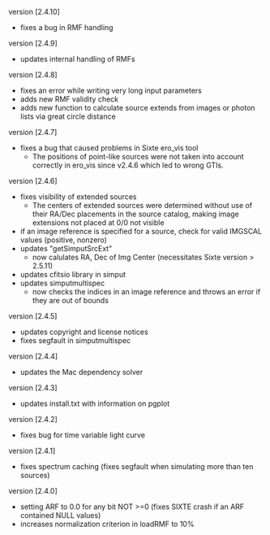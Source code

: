 version [2.4.10]
  - fixes a bug in RMF handling

version [2.4.9]
  - updates internal handling of RMFs

version [2.4.8]
  - fixes an error while writing very long input parameters
  - adds new RMF validity check
  - adds new function to calculate source extends from images
    or photon lists via great circle distance

version [2.4.7]
  - fixes a bug that caused problems in Sixte ero_vis tool
    * The positions of point-like sources were not taken into account correctly
      in ero_vis since v2.4.6 which led to wrong GTIs.

version [2.4.6]
  - fixes visibility of extended sources
    * The centers of extended sources were determined without use of their
      RA/Dec placements in the source catalog, making image extensions not
      placed at 0/0 not visible
  - if an image reference is specified for a source, check for valid IMGSCAL
    values (positive, nonzero)
  - updates "getSimputSrcExt"
    * now calulates RA, Dec of Img Center (necessitates Sixte version > 2.5.11)
  - updates cfitsio library in simput
  - updates simputmultispec
    * now checks the indices in an image reference and
      throws an error if they are out of bounds

version [2.4.5]
  - updates copyright and license notices
  - fixes segfault in simputmultispec

version [2.4.4]
  - updates the Mac dependency solver

version [2.4.3]
  - updates install.txt with information on pgplot

version [2.4.2]
  - fixes bug for time variable light curve

version [2.4.1]
  - fixes spectrum caching
    (fixes segfault when simulating more than ten sources)

version [2.4.0]
  - setting ARF to 0.0 for any bit NOT >=0
    (fixes SIXTE crash if an ARF contained NULL values)
  - increases normalization criterion in loadRMF to 10%
